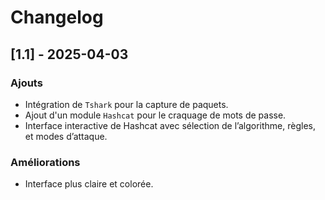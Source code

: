 # Changelog

## [1.1] - 2025-04-03
### Ajouts
- Intégration de `Tshark` pour la capture de paquets.
- Ajout d'un module `Hashcat` pour le craquage de mots de passe.
- Interface interactive de Hashcat avec sélection de l’algorithme, règles, et modes d’attaque.

### Améliorations
- Interface plus claire et colorée.

